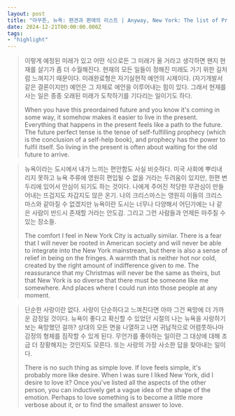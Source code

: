 ```yaml
---
layout: post
title: "아무튼, 뉴욕: 편견과 편애의 리스트 | Anyway, New York: The list of Prejudice and Favouritism"
date: 2024-12-21T00:00:00.000Z
tags: 
- "highlight"
---
```

> 이렇게 예정된 미래가 있고 어떤 식으로든 그 미래가 올 거라고 생각하면 왠지 현재를 살기가 좀 더 수월해진다. 현재의 모든 일들이 정해진 미래도 가기 위한 길처럼 느껴지기 때문이다. 미래완료형은 자기실현적 예언의 시제이다. (자기개발서 같은 결론이지만) 예언은 그 자체로 에언을 이루어내는 힘이 있다. 그래서 현재를 사는 일은 종종 오래된 미래가 도착하기를 기다리는 일이기도 하다.
>
> When you have this preordained future and you know it's coming in some way, it somehow makes it easier to live in the present. Everything that happens in the present feels like a path to the future. The future perfect tense is the tense of self-fulfilling prophecy (which is the conclusion of a self-help book), and prophecy has the power to fulfil itself. So living in the present is often about waiting for the old future to arrive.

> 뉴욕이라는 도시에서 내가 느끼는 편안함도 사실 비슷하다. 미국 사회에 뿌리내리지 못하고 뉴욕 주류에 영원히 편입될 수 없을 거라는 두려움이 있지만, 한편 변두리에 있어서 안심이 되기도 하는 것이다. 나에게 주어진 적당한 무관심이 만들어내는 뜨겁지도 차갑지도 않은 온기. 나의 크리스마스는 영원히 이들의 크리스마스와 같아질 수 없겠지만 뉴욕이란 도시는 너무나 다양해서 어딘가에는 나 같은 사람이 반드시 존재할 거라는 안도감. 그리고 그런 사람들과 언제든 마주칠 수 있는 장소들.
>
> The comfort I feel in New York City is actually similar. There is a fear that I will never be rooted in American society and will never be able to integrate into the New York mainstream, but there is also a sense of relief in being on the fringes. A warmth that is neither hot nor cold, created by the right amount of indifference given to me. The reassurance that my Christmas will never be the same as theirs, but that New York is so diverse that there must be someone like me somewhere. And places where I could run into those people at any moment.

> 단순한 사랑이란 없다. 사랑이 단순하다고 느껴진다면 아마 그건 욕망에 더 가까운 감정일 것이다. 뉴욕이 좋다고 확신할 수 있었던 시절의 나는 뉴욕을 사랑하기보는 욕망했던 걸까? 상대의 모든 면을 나열하고 나면 귀납적으로 어렴풋하나마 감정의 형체를 짐작할 수 있게 된다. 무언가를 좋아하는 일이란 그 대상에 대해 조금 더 장황해지는 것인지도 모른다. 또는 사랑의 가장 사소한 답을 찾아내는 일이다.
>
> There is no such thing as simple love. If love feels simple, it's probably more like desire. When I was sure I liked New York, did I desire to love it? Once you've listed all the aspects of the other person, you can inductively get a vague idea of the shape of the emotion. Perhaps to love something is to become a little more verbose about it, or to find the smallest answer to love.